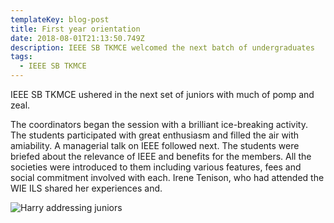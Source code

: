 ```yaml
---
templateKey: blog-post
title: First year orientation
date: 2018-08-01T21:13:50.749Z
description: IEEE SB TKMCE welcomed the next batch of undergraduates
tags:
  - IEEE SB TKMCE
---
```

IEEE SB TKMCE ushered in the next set of juniors with much of pomp and zeal.

The coordinators began the session with a brilliant ice-breaking activity. The students participated with great enthusiasm and filled the air with amiability. A managerial talk on IEEE followed next. The students were briefed about the relevance of IEEE and benefits for the members. All the societies were introduced to them including various features, fees and social commitment involved with each. Irene Tenison, who had attended the WIE ILS shared her experiences and.

![Harry addressing juniors](/img/freshers.jpg)
